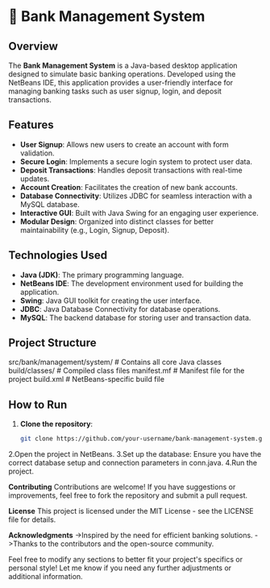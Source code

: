 # 🏦 Bank Management System

## Overview
The **Bank Management System** is a Java-based desktop application designed to simulate basic banking operations. Developed using the NetBeans IDE, this application provides a user-friendly interface for managing banking tasks such as user signup, login, and deposit transactions.

## Features
- **User Signup**: Allows new users to create an account with form validation.
- **Secure Login**: Implements a secure login system to protect user data.
- **Deposit Transactions**: Handles deposit transactions with real-time updates.
- **Account Creation**: Facilitates the creation of new bank accounts.
- **Database Connectivity**: Utilizes JDBC for seamless interaction with a MySQL database.
- **Interactive GUI**: Built with Java Swing for an engaging user experience.
- **Modular Design**: Organized into distinct classes for better maintainability (e.g., Login, Signup, Deposit).

## Technologies Used
- **Java (JDK)**: The primary programming language.
- **NetBeans IDE**: The development environment used for building the application.
- **Swing**: Java GUI toolkit for creating the user interface.
- **JDBC**: Java Database Connectivity for database operations.
- **MySQL**: The backend database for storing user and transaction data.

## Project Structure
src/bank/management/system/    # Contains all core Java classes
build/classes/                  # Compiled class files
manifest.mf                     # Manifest file for the project
build.xml                       # NetBeans-specific build file

## How to Run
1. **Clone the repository**:
   ```bash
   git clone https://github.com/your-username/bank-management-system.git
2.Open the project in NetBeans.
3.Set up the database: Ensure you have the correct database setup and connection parameters in conn.java.
4.Run the project.

**Contributing**
Contributions are welcome! If you have suggestions or improvements, feel free to fork the repository and submit a pull request.

**License**
This project is licensed under the MIT License - see the LICENSE file for details.

**Acknowledgments**
->Inspired by the need for efficient banking solutions.
->Thanks to the contributors and the open-source community.

Feel free to modify any sections to better fit your project's specifics or personal style! Let me know if you need any further adjustments or additional information.
